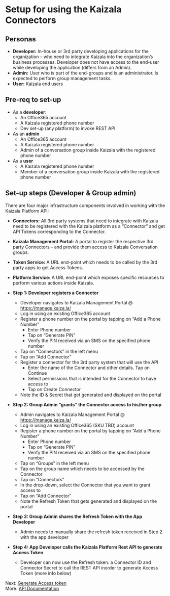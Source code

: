 # Setup for using the Kaizala Connectors

## Personas

*   **Developer:** In-house or 3rd party developing applications for the organization – who need to integrate Kaizala into the organization’s business processes. Developer does not have access to the end-user while developing the application (differs from an Admin).
*   **Admin:** User who is part of the end-groups and is an administrator. Is expected to perform group management tasks.
*   **User:** Kaizala end users

## Pre-req to set-up

*   As a **developer:**
    *   An Office365 account
    *   A Kaizala registered phone number
    *   Dev set-up (any platform) to invoke REST API
*   As an **admin**
    *   An Office365 account
    *   A Kaizala registered phone number
    *   Admin of a conversation group inside Kaizala with the registered phone number
*   As a **user**
    *   A Kaizala registered phone number
    *   Member of a conversation group inside Kaizala with the registered phone number

## Set-up steps (Developer & Group admin)

There are four major infrastructure components involved in working with the Kaizala Platform API:

*   **Connectors:** All 3rd party systems that need to integrate with Kaizala need to be registered with the Kaizala platform as a “Connector” and get API Tokens corresponding to the Connector.
*   **Kaizala Management Portal:** A portal to register the respective 3rd party Connectors – and provide them access to Kaizala Conversation groups.
*   **Token Service:** A URL end-point which needs to be called by the 3rd party apps to get Access Tokens.
*   **Platform Service:** A URL end-point which exposes specific resources to perform various actions inside Kaizala.
*   **Step 1: Developer registers a Connector**

    *   Developer navigates to Kaizala Management Portal @ https://manage.kaiza.la/
    *   Log in using an existing Office365 account
    *   Register a phone number on the portal by tapping on “Add a Phone Number”
        *   Enter Phone number
        *   Tap on “Generate PIN”
        *   Verify the PIN received via an SMS on the specified phone number
    *   Tap on “Connectors” in the left menu
    *   Tap on “Add Connector”
    *   Register a connector for the 3rd party system that will use the API
        *   Enter the name of the Connector and other details. Tap on Continue
        *   Select permissions that is intended for the Connector to have access to
        *   Tap on Create Connector
    *   Note the ID & Secret that get generated and displayed on the portal

*   **Step 2: Group Admin “grants” the Connector access to his/her group**

    *   Admin navigates to Kaizala Management Portal @ https://manage.kaiza.la/
    *   Log in using an existing Office365 (SKU TBD) account
    *   Register a phone number on the portal by tapping on “Add a Phone Number”
        *   Enter Phone number
        *   Tap on “Generate PIN”
        *   Verify the PIN received via an SMS on the specified phone number
    *   Tap on “Groups” in the left menu
    *   Tap on the group name which needs to be accessed by the Connector
    *   Tap on “Connectors”
    *   In the drop-down, select the Connector that you want to grant access to
    *   Tap on “Add Connector”
    *   Note the Refresh Token that gets generated and displayed on the portal

*   **Step 3: Group Admin shares the Refresh Token with the App Developer**

    *   Admin needs to manually share the refresh token received in Step 2 with the app developer

*   **Step 4: App Developer calls the Kaizala Platform Rest API to generate Access Token**

    *   Developer can now use the Refresh token. a Connector ID and Connector Secret to call the REST API inorder to generate Access Token (more info below)


Next:  [Generate Access token](Tokens.md)<br/>
More:  [API Documentation](API.md)
